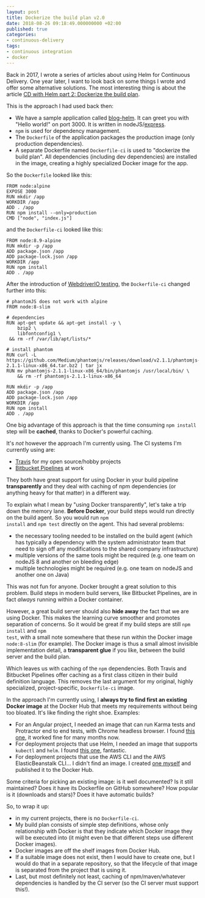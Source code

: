```yaml
---
layout: post
title: Dockerize the build plan v2.0
date: 2018-08-26 09:18:49.000000000 +02:00
published: true
categories:
- continuous-delivery
tags:
- continuous integration
- docker
---
```


Back in 2017, I wrote a series of articles about using Helm for Continuous Delivery. One year later, I want to look back on some things I wrote and offer some alternative solutions. The most interesting thing is about the article <a href="{{ site.baseurl }}/2017/11/18/cd-with-helm-part-2-dockerize-the-build-plan.html">CD with Helm part 2: Dockerize the build plan</a>.

<!--more-->

This is the approach I had used back then:
<ul>
<li>We have a sample application called <a href="https://github.com/ngeor/blog-helm">blog-helm</a>. It can greet you with "Hello world!" on port 3000. It is written in nodeJS/<a href="https://expressjs.com/">express</a>.</li>
<li><code>npm</code> is used for dependency management.</li>
<li>The <code>Dockerfile</code> of the application packages the production image (only production dependencies).</li>
<li>A separate Dockerfile named <code>Dockerfile-ci</code> is used to "dockerize the build plan". All dependencies (including dev dependencies) are installed in the image, creating a highly specialized Docker image for the app.</li>
</ul>

So the <code>Dockerfile</code> looked like this:

```
FROM node:alpine
EXPOSE 3000
RUN mkdir /app
WORKDIR /app
ADD . /app
RUN npm install --only=production
CMD ["node", "index.js"]
```

and the <code>Dockerfile-ci</code> looked like this:

```
FROM node:8.9-alpine
RUN mkdir -p /app
ADD package.json /app
ADD package-lock.json /app
WORKDIR /app
RUN npm install
ADD . /app
```

After the introduction of <a href="{{ site.baseurl }}/2017/12/29/adding-webdriverio-tests.html">WebdriverIO testing</a>, the <code>Dockerfile-ci</code> changed further into this:

```
# phantomJS does not work with alpine
FROM node:8-slim

# dependencies
RUN apt-get update && apt-get install -y \
    bzip2 \
    libfontconfig1 \
 && rm -rf /var/lib/apt/lists/*

# install phantom
RUN curl -L https://github.com/Medium/phantomjs/releases/download/v2.1.1/phantomjs-2.1.1-linux-x86_64.tar.bz2 | tar jx
RUN mv phantomjs-2.1.1-linux-x86_64/bin/phantomjs /usr/local/bin/ \
    && rm -rf phantomjs-2.1.1-linux-x86_64

RUN mkdir -p /app
ADD package.json /app
ADD package-lock.json /app
WORKDIR /app
RUN npm install
ADD . /app
```

One big advantage of this approach is that the time consuming <code>npm install</code> step will be <strong>cached</strong>, thanks to Docker's powerful caching.

It's <em>not</em> however the approach I'm currently using. The CI systems I'm currently using are:
<ul>
<li><a href="https://travis-ci.org/">Travis</a> for my open source/hobby projects</li>
<li><a href="https://bitbucket.org/product/features/pipelines">Bitbucket Pipelines</a> at work</li>
</ul>

They both have great support for using Docker in your build pipeline <strong>transparently</strong> and they deal with caching of npm dependencies (or anything heavy for that matter) in a different way.

To explain what I mean by "using Docker transparently", let's take a trip down the memory lane. <strong>Before Docker</strong>, your build steps would run directly on the build agent. So you would run <code>npm install</code> and <code>npm test</code> directly on the agent. This had several problems:
<ul>
<li>the necessary tooling needed to be installed on the build agent (which has typically a dependency with the system administrator team that need to sign off any modifications to the shared company infrastructure)</li>
<li>multiple versions of the same tools might be required (e.g. one team on nodeJS 8 and another on bleeding edge)</li>
<li>multiple technologies might be required (e.g. one team on nodeJS and another one on Java)</li>
</ul>

This was not fun for anyone. Docker brought a great solution to this problem. Build steps in modern build servers, like Bitbucket Pipelines, are in fact <em>always</em> running within a Docker container.

However, a great build server should also <strong>hide away</strong> the fact that we are using Docker. This makes the learning curve smoother and promotes separation of concerns. So it would be great if my build steps are still <code>npm install</code> and <code>npm test</code>, with a small note somewhere that these run within the Docker image <code>node:8-slim</code> (for example). The Docker image is thus a small almost invisible implementation detail, a <strong>transparent glue</strong> if you like, between the build server and the build plan.

Which leaves us with caching of the <code>npm</code> dependencies. Both Travis and Bitbucket Pipelines offer caching as a first class citizen in their build definition language. This removes the last argument for my original, highly specialized, project-specific, <code>Dockerfile-ci</code> image.

In the approach I'm currently using, I <strong>always try to find first an existing Docker image</strong> at the Docker Hub that meets my requirements without being too bloated. It's like finding the right shoe. Examples:
<ul>
<li>For an Angular project, I needed an image that can run Karma tests and Protractor end to end tests, with Chrome headless browser. I found <a href="https://hub.docker.com/r/weboaks/node-karma-protractor-chrome">this one</a>, it worked fine for many months now.</li>
<li>For deployment projects that use Helm, I needed an image that supports <code>kubectl</code> and <code>helm</code>. I found <a href="https://hub.docker.com/r/dtzar/helm-kubectl">this one</a>, fantastic.</li>
<li>For deployment projects that use the AWS CLI and the AWS ElasticBeanstalk CLI... I didn't find an image. I created <a href="https://github.com/ngeor/awscli-docker-image">one myself</a> and published it to the Docker Hub.</li>
</ul>

Some criteria for picking an existing image: is it well documented? Is it still maintained? Does it have its Dockerfile on GitHub somewhere? How popular is it (downloads and stars)? Does it have automatic builds?

So, to wrap it up:
<ul>
<li>in my current projects, there is no <code>Dockerfile-ci</code>.</li>
<li>My build plan consists of simple step definitions, whose only relationship with Docker is that they indicate which Docker image they will be executed into (it might even be that different steps use different Docker images).</li>
<li>Docker images are off the shelf images from Docker Hub.</li>
<li>If a suitable image does not exist, then I would have to create one, but I would do that in a separate repository, so that the lifecycle of that image is separated from the project that is using it.</li>
<li>Last, but most definitely not least, caching of npm/maven/whatever dependencies is handled by the CI server (so the CI server must support this!).</li>
</ul>
